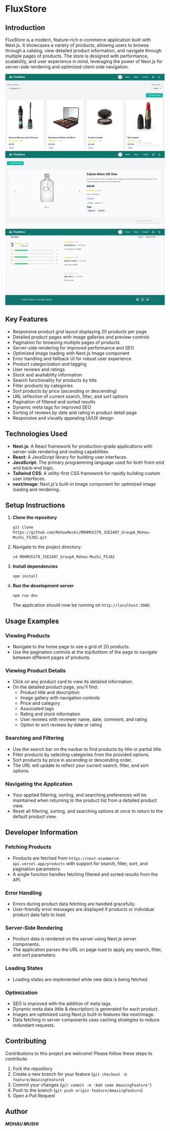 # FluxStore

## Introduction

FluxStore is a modern, feature-rich e-commerce application built with Next.js. It showcases a variety of products, allowing users to browse through a catalog, view detailed product information, and navigate through multiple pages of products. The store is designed with performance, scalability, and user experience in mind, leveraging the power of Next.js for server-side rendering and optimized client-side navigation.

![FluxStore Home Page](./public/homePage.png)
![FluxStore Product Detail](./public/productDetail.png)
![FluxStore Product Detail Reviews](./public/productDetailReviews.png)

## Key Features

- Responsive product grid layout displaying 20 products per page
- Detailed product pages with image galleries and preview controls
- Pagination for browsing multiple pages of products
- Server-side rendering for improved performance and SEO
- Optimized image loading with Next.js Image component
- Error handling and fallback UI for robust user experience
- Product categorization and tagging
- User reviews and ratings
- Stock and availability information
- Search functionality for products by title
- Filter products by categories
- Sort products by price (ascending or descending)
- URL reflection of current search, filter, and sort options
- Pagination of filtered and sorted results
- Dynamic meta tags for improved SEO
- Sorting of reviews by date and rating in product detail page
- Responsive and visually appealing UI/UX design

## Technologies Used

- **Next.js**: A React framework for production-grade applications with server-side rendering and routing capabilities.
- **React**: A JavaScript library for building user interfaces.
- **JavaScript**: The primary programming language used for both front-end and back-end logic.
- **Tailwind CSS**: A utility-first CSS framework for rapidly building custom user interfaces.
- **next/image**: Next.js's built-in Image component for optimized image loading and rendering.

## Setup Instructions

1. **Clone the repository**

   ```
   git clone https://github.com/MohauMushi/MOHMUS379_JSE2407_GroupA_Mohau-Mushi_FSJ02.git
   ```

2. Navigate to the project directory:

   ```
   cd MOHMUS379_JSE2407_GroupA_Mohau-Mushi_FSJ02
   ```

3. **Install dependencies**

   ```
   npm install
   ```

4. **Run the development server**
   ```
   npm run dev
   ```
   The application should now be running on `http://localhost:3000`.

## Usage Examples

### Viewing Products

- Navigate to the home page to see a grid of 20 products.
- Use the pagination controls at the top/bottom of the page to navigate between different pages of products.

### Viewing Product Details

- Click on any product card to view its detailed information.
- On the detailed product page, you'll find:
  - Product title and description
  - Image gallery with navigation controls
  - Price and category
  - Associated tags
  - Rating and stock information
  - User reviews with reviewer name, date, comment, and rating
  - Option to sort reviews by date or rating

### Searching and Filtering

- Use the search bar on the navbar to find products by title or partial title.
- Filter products by selecting categories from the provided options.
- Sort products by price in ascending or descending order.
- The URL will update to reflect your current search, filter, and sort options.

### Navigating the Application

- Your applied filtering, sorting, and searching preferences will be maintained when returning to the product list from a detailed product view.
- Reset all filtering, sorting, and searching options at once to return to the default product view.

## Developer Information

### Fetching Products

- Products are fetched from `https://next-ecommerce-api.vercel.app/products` with support for search, filter, sort, and pagination parameters.
- A single function handles fetching filtered and sorted results from the API.

### Error Handling

- Errors during product data fetching are handled gracefully.
- User-friendly error messages are displayed if products or individual product data fails to load.

### Server-Side Rendering

- Product data is rendered on the server using Next.js server components.
- The application parses the URL on page load to apply any search, filter, and sort parameters.

### Loading States

- Loading states are implemented while new data is being fetched.

### Optimization

- SEO is improved with the addition of meta tags.
- Dynamic meta data (title & description) is generated for each product.
- Images are optimized using Next.js built-in features like next/image.
- Data fetching in server components uses caching strategies to reduce redundant requests.

## Contributing

Contributions to this project are welcome! Please follow these steps to contribute:

1. Fork the repository
2. Create a new branch for your feature (`git checkout -b feature/AmazingFeature`)
3. Commit your changes (`git commit -m 'Add some AmazingFeature'`)
4. Push to the branch (`git push origin feature/AmazingFeature`)
5. Open a Pull Request

## Author

**_MOHAU MUSHI_**
